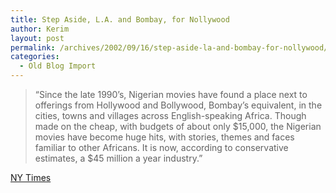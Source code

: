 ```yaml
---
title: Step Aside, L.A. and Bombay, for Nollywood
author: Kerim
layout: post
permalink: /archives/2002/09/16/step-aside-la-and-bombay-for-nollywood/
categories:
  - Old Blog Import
---
```


>   &#8220;Since the late 1990&#8217;s, Nigerian movies have found a place next to offerings from Hollywood and Bollywood, Bombay&#8217;s equivalent, in the cities, towns and villages across English-speaking Africa. Though made on the cheap, with budgets of about only $15,000, the Nigerian movies have become huge hits, with stories, themes and faces familiar to other Africans. It is now, according to conservative estimates, a $45 million a year industry.&#8221;


<a href="http://www.nytimes.com/2002/09/16/international/africa/16NIGE.html" onclick="_gaq.push(['_trackEvent', 'outbound-article', 'http://www.nytimes.com/2002/09/16/international/africa/16NIGE.html', 'NY Times']);" >NY Times</a>

